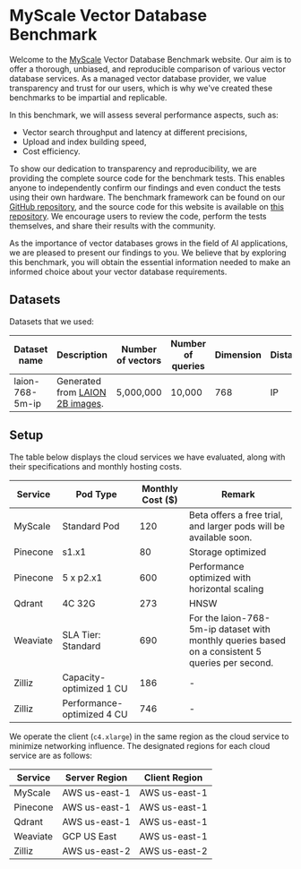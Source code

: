 # MyScale Vector Database Benchmark

Welcome to the [MyScale](https://myscale.com) Vector Database Benchmark website. Our aim is to offer a thorough, unbiased, and reproducible comparison of various vector database services. As a managed vector database provider, we value transparency and trust for our users, which is why we've created these benchmarks to be impartial and replicable.

In this benchmark, we will assess several performance aspects, such as:

- Vector search throughput and latency at different precisions,
- Upload and index building speed,
- Cost efficiency.

To show our dedication to transparency and reproducibility, we are providing the complete source code for the benchmark tests. This enables anyone to independently confirm our findings and even conduct the tests using their own hardware. The benchmark framework can be found on our [GitHub repository](https://github.com/myscale/vector-db-benchmark), and the source code for this website is available on [this repository](https://github.com/myscale/benchmark). We encourage users to review the code, perform the tests themselves, and share their results with the community.

As the importance of vector databases grows in the field of AI applications, we are pleased to present our findings to you. We believe that by exploring this benchmark, you will obtain the essential information needed to make an informed choice about your vector database requirements.

## Datasets

Datasets that we used:

| Dataset name             | Description                                                                                                          | Number of vectors | Number of queries | Dimension | Distance | Filters                             | Payload columns | Download link                                                                                     |
|--------------------------|----------------------------------------------------------------------------------------------------------------------|-------------------|-------------------|-----------|----------|-------------------------------------|-----------------|---------------------------------------------------------------------------------------------------|
| laion-768-5m-ip          | Generated from [LAION 2B images](https://huggingface.co/datasets/laion/laion2b-multi-vit-h-14-embeddings/tree/main). | 5,000,000         | 10,000            | 768       | IP       | N/A                                 | 0               | [Link](https://myscale-datasets.s3.ap-southeast-1.amazonaws.com/laion-5m-test-ip.hdf5)            |

## Setup

The table below displays the cloud services we have evaluated, along with their specifications and monthly hosting costs.

| Service | Pod Type | Monthly Cost ($) | Remark |
| ------------- | ------------- | -------- | --- |
| MyScale | Standard Pod | 120 | Beta offers a free trial, and larger pods will be available soon. |
| Pinecone | s1.x1 | 80 | Storage optimized |
| Pinecone | 5 x p2.x1 | 600 | Performance optimized with horizontal scaling |
| Qdrant | 4C 32G | 273 | HNSW |
| Weaviate | SLA Tier: Standard | 690 | For the laion-768-5m-ip dataset with monthly queries based on a consistent 5 queries per second. |
| Zilliz | Capacity-optimized 1 CU | 186 | - |
| Zilliz | Performance-optimized 4 CU | 746 | - |

We operate the client (`c4.xlarge`) in the same region as the cloud service to minimize networking influence. The designated regions for each cloud service are as follows:

| Service  | Server Region | Client Region |
|----------|---------------|---------------|
| MyScale  | AWS us-east-1 | AWS us-east-1 |
| Pinecone | AWS us-east-1 | AWS us-east-1 |
| Qdrant   | AWS us-east-1 | AWS us-east-1 |
| Weaviate | GCP US East   | AWS us-east-1 |
| Zilliz   | AWS us-east-2 | AWS us-east-2 |
